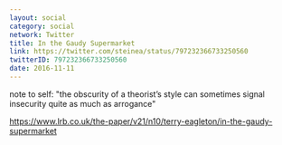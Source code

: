 ```yaml
---
layout: social
category: social
network: Twitter
title: In the Gaudy Supermarket
link: https://twitter.com/steinea/status/797232366733250560
twitterID: 797232366733250560
date: 2016-11-11
---
```


note to self: "the obscurity of a theorist’s style can sometimes signal insecurity quite as much as arrogance"

<https://www.lrb.co.uk/the-paper/v21/n10/terry-eagleton/in-the-gaudy-supermarket>
